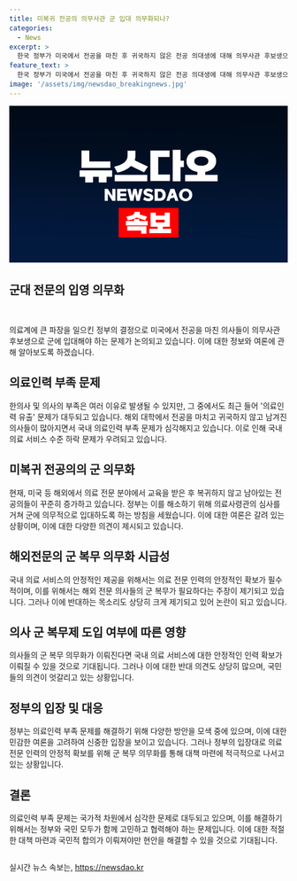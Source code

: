 ```yaml
---
title: 미복귀 전공의 의무사관 군 입대 의무화되나?
categories:
  - News
excerpt: >
  한국 정부가 미국에서 전공을 마친 후 귀국하지 않은 전공 의대생에 대해 의무사관 후보생으로 군 입대 의무화를 검토 중이다. 이에 대한 논란이 예상되며, 국내외에서 주목받고 있는 이 이슈에 대해 촬영했습니다.
feature_text: >
  한국 정부가 미국에서 전공을 마친 후 귀국하지 않은 전공 의대생에 대해 의무사관 후보생으로 군 입대 의무화를 검토 중이다. 이에 대한 논란이 예상되며, 국내외에서 주목받고 있는 이 이슈에 대해 촬영했습니다.
image: '/assets/img/newsdao_breakingnews.jpg'
---
```


<p><img src="/assets/img/newsdao_breakingnews.jpg" alt="implanttips 속보" /></p>

<h2 data-ke-size="size26">군대 전문의 입영 의무화</h2>

<p data-ke-size="size16">&nbsp;</p>

<p>의료계에 큰 파장을 일으킨 정부의 결정으로 미국에서 전공을 마친 의사들이 의무사관 후보생으로 군에 입대해야 하는 문제가 논의되고 있습니다. 이에 대한 정보와 여론에 관해 알아보도록 하겠습니다.</p>

<h2 data-ke-size="size26">의료인력 부족 문제</h2>

<p data-ke-size="size16">한의사 및 의사의 부족은 여러 이유로 발생될 수 있지만, 그 중에서도 최근 들어 '의료인력 유출' 문제가 대두되고 있습니다. 해외 대학에서 전공을 마치고 귀국하지 않고 남겨진 의사들이 많아지면서 국내 의료인력 부족 문제가 심각해지고 있습니다. 이로 인해 국내 의료 서비스 수준 하락 문제가 우려되고 있습니다.</p>

<h2 data-ke-size="size26">미복귀 전공의의 군 의무화</h2>

<p data-ke-size="size16">현재, 미국 등 해외에서 의료 전문 분야에서 교육을 받은 후 복귀하지 않고 남아있는 전공의들이 꾸준히 증가하고 있습니다. 정부는 이를 해소하기 위해 의료사령관의 심사를 거쳐 군에 의무적으로 입대하도록 하는 방침을 세웠습니다. 이에 대한 여론은 갈려 있는 상황이며, 이에 대한 다양한 의견이 제시되고 있습니다.</p>

<h2 data-ke-size="size26">해외전문의 군 복무 의무화 시급성</h2>

<p data-ke-size="size16">국내 의료 서비스의 안정적인 제공을 위해서는 의료 전문 인력의 안정적인 확보가 필수적이며, 이를 위해서는 해외 전문 의사들의 군 복무가 필요하다는 주장이 제기되고 있습니다. 그러나 이에 반대하는 목소리도 상당히 크게 제기되고 있어 논란이 되고 있습니다.</p>

<h2 data-ke-size="size26">의사 군 복무제 도입 여부에 따른 영향</h2>

<p data-ke-size="size16">의사들의 군 복무 의무화가 이뤄진다면 국내 의료 서비스에 대한 안정적인 인력 확보가 이뤄질 수 있을 것으로 기대됩니다. 그러나 이에 대한 반대 의견도 상당히 많으며, 국민들의 의견이 엇갈리고 있는 상황입니다.</p>

<h2 data-ke-size="size26">정부의 입장 및 대응</h2>

<p data-ke-size="size16">정부는 의료인력 부족 문제를 해결하기 위해 다양한 방안을 모색 중에 있으며, 이에 대한 민감한 여론을 고려하여 신중한 입장을 보이고 있습니다. 그러나 정부의 입장대로 의료 전문 인력의 안정적 확보를 위해 군 복무 의무화를 통해 대책 마련에 적극적으로 나서고 있는 상황입니다.</p>

<h2 data-ke-size="size26">결론</h2>

<p data-ke-size="size16">의료인력 부족 문제는 국가적 차원에서 심각한 문제로 대두되고 있으며, 이를 해결하기 위해서는 정부와 국민 모두가 함께 고민하고 협력해야 하는 문제입니다. 이에 대한 적절한 대책 마련과 국민적 합의가 이뤄져야만 현안을 해결할 수 있을 것으로 기대됩니다.</p>

<h2 data-ke-size="size26"></h2>
실시간 뉴스 속보는, <a href="https://newsdao.kr" rel="dofollow">https://newsdao.kr</a>


